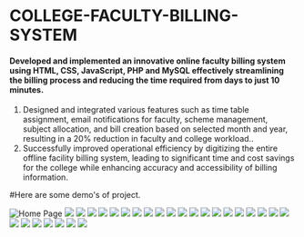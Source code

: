 
# COLLEGE-FACULTY-BILLING-SYSTEM	

#### Developed and implemented an innovative online faculty billing system using HTML, CSS, JavaScript, PHP and MySQL effectively streamlining the billing process and reducing the time required from days to just 10 minutes.
1. Designed and integrated various features such as time table assignment, email notifications for faculty, scheme management, subject allocation, and bill creation based on selected month and year, resulting in a 20% reduction in faculty and college workload..
2. Successfully improved operational efficiency by digitizing the entire offline facility billing system, leading to significant time and cost savings for the college while enhancing accuracy and accessibility of billing information.

#Here are some demo's of project.

![Home Page](img/s1.png)
![](img/s2.png)
![](img/s3.png)
![](img/s4.png)
![](img/s5.png)
![](img/s6.png)
![](img/s7.png)
![](img/s8.png)
![](img/s9.png)
![](img/s10.png)
![](img/s11.png)
![](img/s12.png)
![](img/s10.png)
![](img/s11.png)
![](img/s12.png)
![](img/s13.png)
![](img/s14.png)
![](img/s15.png)
[](img/s16.png)
![](img/s17.png)
![](img/s18.png)
![](img/s19.png)
![](img/s20.png)
![](img/s21.png)
![](img/s22.png)
![](img/s23.png)
![](img/s24.png)
![](img/s25.png)
![](img/s26.png)

